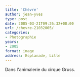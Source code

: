 ```yaml
---
title: 'Chèvre'
author: jean-yves
type: post
date: 2005-03-21T09:26:32+00:00
url: /chevre-21032005/
categories:
- Photographie
years:
- 2005
format: image
address: Esplanade, Lille
---
```

Dans l'animalerie du cirque Gruss.